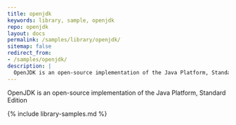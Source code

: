 ```yaml
---
title: openjdk
keywords: library, sample, openjdk
repo: openjdk
layout: docs
permalink: /samples/library/openjdk/
sitemap: false
redirect_from:
- /samples/openjdk/
description: |
  OpenJDK is an open-source implementation of the Java Platform, Standard Edition
---
```


OpenJDK is an open-source implementation of the Java Platform, Standard Edition


{% include library-samples.md %}
